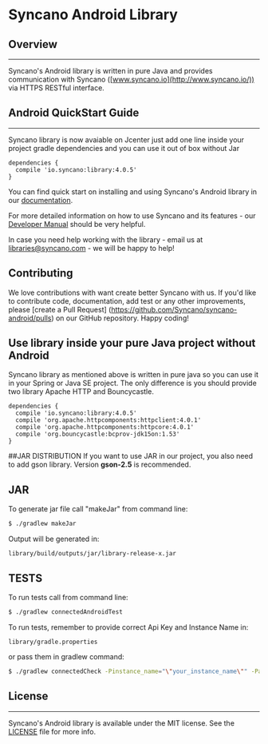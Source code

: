 # Syncano Android Library

## Overview
---

Syncano's Android library is written in pure Java and provides communication with Syncano ([www.syncano.io](http://www.syncano.io/)) via HTTPS RESTful interface.


## Android QuickStart Guide
---
Syncano library is now avaiable on Jcenter just add one line inside your project gradle dependencies and you can use it out of box without Jar
```
dependencies {
  compile 'io.syncano:library:4.0.5'
}
```

You can find quick start on installing and using Syncano's Android library in our [documentation](http://docs.syncano.com/docs/android).

For more detailed information on how to use Syncano and its features - our [Developer Manual](http://docs.syncano.com/docs/getting-started-with-syncano) should be very helpful.

In case you need help working with the library - email us at libraries@syncano.com - we will be happy to help!

## Contributing
We love contributions with want create better Syncano with us. If you'd like to contribute code, documentation, add test or any other improvements, please [create a Pull Request] (https://github.com/Syncano/syncano-android/pulls) on our GitHub repository.
Happy coding!

## Use library inside your pure Java project without Android
Syncano library as mentioned above is written in pure java so you can use it in your Spring or Java SE project. The only difference is you should provide two library Apache HTTP and Bouncycastle.
```
dependencies {
  compile 'io.syncano:library:4.0.5'
  compile 'org.apache.httpcomponents:httpclient:4.0.1'
  compile 'org.apache.httpcomponents:httpcore:4.0.1'
  compile 'org.bouncycastle:bcprov-jdk15on:1.53'
}
```

##JAR DISTRIBUTION
If you want to use JAR in our project, you also need to add gson library.
Version **gson-2.5** is recommended.

## JAR
To generate jar file call "makeJar" from command line:
```bash
$ ./gradlew makeJar
```

Output will be generated in:
```
library/build/outputs/jar/library-release-x.jar
```

## TESTS
To run tests call from command line:
```bash
$ ./gradlew connectedAndroidTest
```

To run tests, remember to provide correct Api Key and Instance Name in:
```
library/gradle.properties
```
or pass them in gradlew command:
```bash
$ ./gradlew connectedCheck -Pinstance_name="\"your_instance_name\"" -Papi_key="\"your_api_key\"" -Papi_key_users="\"your_api_key_for_registering users\""
```


## License
---
Syncano's Android library is available under the MIT license. 
See the [LICENSE](https://github.com/Syncano/syncano-android/blob/master/LICENSE) file for more info.
